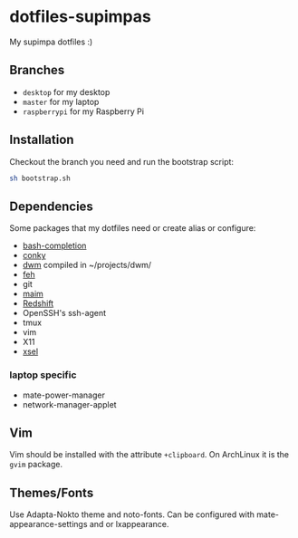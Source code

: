# dotfiles-supimpas

My supimpa dotfiles :)

## Branches

- `desktop` for my desktop
- `master` for my laptop
- `raspberrypi` for my Raspberry Pi

## Installation

Checkout the branch you need and run the bootstrap script:

```bash
sh bootstrap.sh
```

## Dependencies

Some packages that my dotfiles need or create alias or configure:

- [bash-completion](https://github.com/scop/bash-completion)
- [conky](https://github.com/brndnmtthws/conky)
- [dwm](https://dwm.suckless.org/) compiled in ~/projects/dwm/
- [feh](https://feh.finalrewind.org)
- git
- [maim](https://github.com/naelstrof/maim)
- [Redshift](http://jonls.dk/redshift/)
- OpenSSH's ssh-agent
- tmux
- vim
- X11
- [xsel](http://www.vergenet.net/~conrad/software/xsel/)

### laptop specific

- mate-power-manager
- network-manager-applet


## Vim

Vim should be installed with the attribute `+clipboard`. On ArchLinux it is the
`gvim` package.

## Themes/Fonts

Use Adapta-Nokto theme and noto-fonts. Can be configured with
mate-appearance-settings and or lxappearance.
